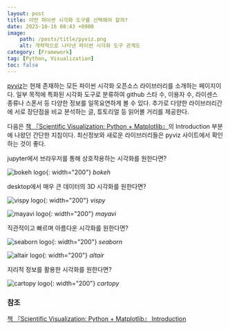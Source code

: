 ```yaml
---
layout: post
title: 어떤 파이썬 시각화 도구를 선택해야 할까?
date: 2023-10-16 08:43 +0900
image:
    path: /posts/title/pyviz.png
    alt: 개략적으로 나타낸 파이썬 시각화 도구 관계도
category: [Framework]
tag: [Python, Visualization]
toc: false
---
```

[pyviz](https://pyviz.org/index.html)는 현재 존재하는 모든 파이썬 시각화 오픈소스 라이브러리를 소개하는 페이지이다. 일부 목적에 특화된 시각화 도구로 분류하여 github 스타 수, 이용자 수, 라이센스 종류나 스폰서 등 다양한 정보를 일목요연하게 볼 수 있다. 추가로 다양한 라이브러리간에 서로 장단점을 비교 분석하는 글, 튜토리얼 등 읽어볼 거리를 제공한다.

다음은 [책 『Scientific Visualization: Python + Matplotlib』](https://inria.hal.science/hal-03427242/)의 Introduction 부분에 나왔던 간단한 지침이다. 최신정보와 새로운 라이브러리들은 pyviz 사이트에서 확인하는 것이 좋다.

jupyter에서 브라우저를 통해 상호작용하는 시각화를 원한다면?

![bokeh logo](bokeh.png){: width="200"}
_bokeh_

desktop에서 매우 큰 데이터의 3D 시각화를 원한다면?

![vispy logo](vispy.png){: width="200"}
_vispy_

![mayavi logo](mayavi.png){: width="200"}
_mayavi_

직관적이고 빠르며 아름다운 시각화를 원한다면?

![seaborn logo](seaborn.png){: width="200"}
_seaborn_

![altair logo](altair.png){: width="200"}
_altair_

지리적 정보를 활용한 시각화를 원한다면?

![cartopy logo](cartopy.png){: width="200"}
_cartopy_

### 참조

[책 『Scientific Visualization: Python + Matplotlib』 Introduction](https://inria.hal.science/hal-03427242/)